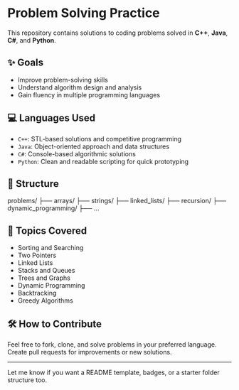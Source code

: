 # Problem Solving Practice

This repository contains solutions to coding problems solved in **C++**, **Java**, **C#**, and **Python**.

## ✨ Goals
- Improve problem-solving skills
- Understand algorithm design and analysis
- Gain fluency in multiple programming languages

## 💻 Languages Used
- `C++`: STL-based solutions and competitive programming
- `Java`: Object-oriented approach and data structures
- `C#`: Console-based algorithmic solutions
- `Python`: Clean and readable scripting for quick prototyping

## 📂 Structure
problems/
├── arrays/
├── strings/
├── linked_lists/
├── recursion/
├── dynamic_programming/
├── ...


## 🚀 Topics Covered
- Sorting and Searching
- Two Pointers
- Linked Lists
- Stacks and Queues
- Trees and Graphs
- Dynamic Programming
- Backtracking
- Greedy Algorithms

## 🛠 How to Contribute
Feel free to fork, clone, and solve problems in your preferred language. Create pull requests for improvements or new solutions.

---

Let me know if you want a README template, badges, or a starter folder structure too.
